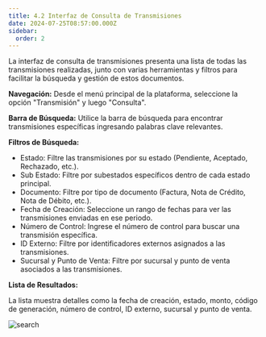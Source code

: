 ```yaml
---
title: 4.2 Interfaz de Consulta de Transmisiones
date: 2024-07-25T08:57:00.000Z
sidebar:
  order: 2
---
```

La interfaz de consulta de transmisiones presenta una lista de todas las transmisiones realizadas, junto con varias herramientas y filtros para facilitar la búsqueda y gestión de estos documentos.

**Navegación:**
Desde el menú principal de la plataforma, seleccione la opción "Transmisión" y luego "Consulta".

**Barra de Búsqueda:**
Utilice la barra de búsqueda para encontrar transmisiones específicas ingresando palabras clave relevantes.

**Filtros de Búsqueda:**

* Estado: Filtre las transmisiones por su estado (Pendiente, Aceptado, Rechazado, etc.).
* Sub Estado: Filtre por subestados específicos dentro de cada  estado principal.
* Documento: Filtre por tipo de documento (Factura, Nota de Crédito, Nota de Débito, etc.).
* Fecha de Creación: Seleccione un rango de fechas para ver las transmisiones enviadas en ese periodo.
* Número de Control: Ingrese el número de control para buscar una transmisión específica.
* ID Externo: Filtre por identificadores externos asignados a las transmisiones.
* Sucursal y Punto de Venta: Filtre por sucursal y punto de venta asociados a las transmisiones.

**Lista de Resultados:**

La lista muestra detalles como la fecha de creación, estado, monto, código de generación, número de control, ID externo, sucursal y punto de venta.



![search](/images/uploads/barra_de_busqueda_consulta.gif "barra_de_busqueda_consulta")
